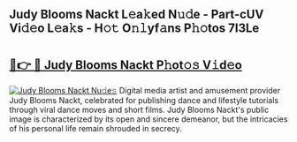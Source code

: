 ## Judy Blooms Nackt L𝚎a𝚔ed N𝚞𝚍e - Part-cUV Vi𝚍𝚎o L𝚎a𝚔s - H𝚘𝚝 O𝚗𝚕yf𝚊ns P𝚑𝚘tos 7I3Le

# <h2><a href="http://kfc5c1.oniu.top/?m=Judy+Blooms+Nackt">🔗👉 🔴 Judy Blooms Nackt P𝚑ot𝚘𝚜 V𝚒d𝚎o</a></h2>

[![Judy Blooms Nackt Nu𝚍e𝚜](https://i.imgur.com/0qMVB7G.gif)](http://kfc5c1.oniu.top/?m=Judy+Blooms+Nackt)
Digital media artist and amusement provider Judy Blooms Nackt, celebrated for publishing dance and lifestyle tutorials through viral dance moves and short films. Judy Blooms Nackt's public image is characterized by its open and sincere demeanor, but the intricacies of his personal life remain shrouded in secrecy.  
